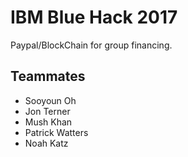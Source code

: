 # IBM Blue Hack 2017 

Paypal/BlockChain for group financing.

## Teammates
- Sooyoun Oh
- Jon Terner
- Mush Khan
- Patrick Watters
- Noah Katz

